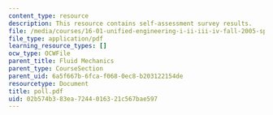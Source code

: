 ```yaml
---
content_type: resource
description: This resource contains self-assessment survey results.
file: /media/courses/16-01-unified-engineering-i-ii-iii-iv-fall-2005-spring-2006/02b574b383ea7244016321c567bae597_poll.pdf
file_type: application/pdf
learning_resource_types: []
ocw_type: OCWFile
parent_title: Fluid Mechanics
parent_type: CourseSection
parent_uid: 6a5f667b-6fca-f068-0ec8-b203122154de
resourcetype: Document
title: poll.pdf
uid: 02b574b3-83ea-7244-0163-21c567bae597
---
```

